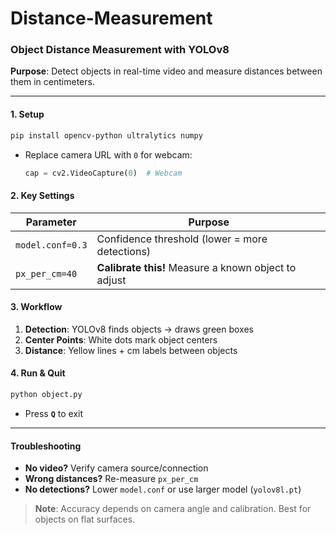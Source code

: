 # Distance-Measurement
### **Object Distance Measurement with YOLOv8**  
**Purpose**: Detect objects in real-time video and measure distances between them in centimeters.  

---

#### **1. Setup**  
```bash
pip install opencv-python ultralytics numpy
```  
- Replace camera URL with `0` for webcam:  
  ```python
  cap = cv2.VideoCapture(0)  # Webcam
  ```

#### **2. Key Settings**  
| Parameter      | Purpose                                  |  
|----------------|------------------------------------------|  
| `model.conf=0.3` | Confidence threshold (lower = more detections) |  
| `px_per_cm=40` | **Calibrate this!** Measure a known object to adjust |  

#### **3. Workflow**  
1. **Detection**: YOLOv8 finds objects → draws green boxes  
2. **Center Points**: White dots mark object centers  
3. **Distance**: Yellow lines + cm labels between objects  

#### **4. Run & Quit**  
```bash
python object.py
```  
- Press **`Q`** to exit  

---

#### **Troubleshooting**  
- **No video?** Verify camera source/connection  
- **Wrong distances?** Re-measure `px_per_cm`  
- **No detections?** Lower `model.conf` or use larger model (`yolov8l.pt`)  

> **Note**: Accuracy depends on camera angle and calibration. Best for objects on flat surfaces.

